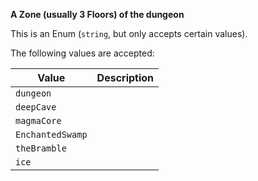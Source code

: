 **A Zone (usually 3 Floors) of the dungeon**

This is an Enum (`string`, but only accepts certain values). 

The following values are accepted:

|      Value     |Description|
|----------------|-----------|
|    `dungeon`   |           |
|   `deepCave`   |           |
|   `magmaCore`  |           |
|`EnchantedSwamp`|           |
|  `theBramble`  |           |
|      `ice`     |           |